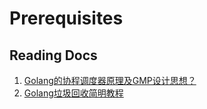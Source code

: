 # Prerequisites

## Reading Docs

1. [Golang的协程调度器原理及GMP设计思想？]
2. [Golang垃圾回收简明教程]





[Golang的协程调度器原理及GMP设计思想？]: https://studygolang.com/articles/26795

[Golang垃圾回收简明教程]:https://zhuanlan.zhihu.com/p/339772172